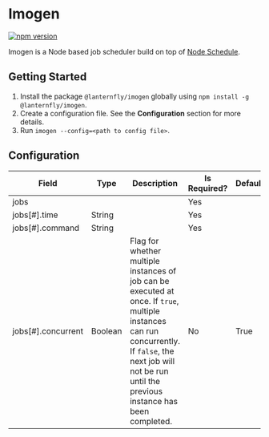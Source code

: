 # Imogen

[![npm version](https://img.shields.io/npm/v/@lanternfly/imogen.svg?style=flat)](https://www.npmjs.com/package/@lanternfly/imogen)

Imogen is a Node based job scheduler build on top of [Node Schedule](https://www.npmjs.com/package/node-schedule).

## Getting Started

1. Install the package `@lanternfly/imogen` globally using `npm install -g @lanternfly/imogen`.
2. Create a configuration file. See the **Configuration** section for more details.
3. Run `imogen --config=<path to config file>`.

## Configuration

| Field              | Type    | Description                                                                                                                                                                                                      | Is Required? | Default |
|--------------------|---------|------------------------------------------------------------------------------------------------------------------------------------------------------------------------------------------------------------------|--------------|---------|
| jobs               |         |                                                                                                                                                                                                                  | Yes          |         |
| jobs[#].time       | String  |                                                                                                                                                                                                                  | Yes          |         |
| jobs[#].command    | String  |                                                                                                                                                                                                                  | Yes          |         |
| jobs[#].concurrent | Boolean | Flag for whether multiple instances of job can be executed at once. If `true`, multiple instances can run concurrently. If `false`, the next job will not be run until the previous instance has been completed. | No           | True    |